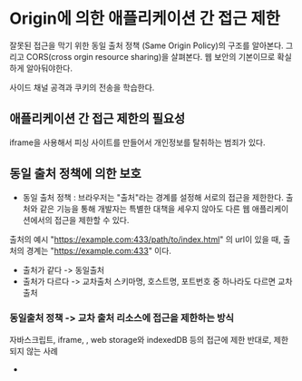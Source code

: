 # Origin에 의한 애플리케이션 간 접근 제한

잘못된 접근을 막기 위한 동일 출처 정책 (Same Origin Policy)의 구조를 알아본다.
그리고 CORS(cross orgin resource sharing)을 살펴본다.
웹 보안의 기본이므로 확실하게 알아둬야한다.

사이드 채널 공격과 쿠키의 전송을 학습한다.

## 애플리케이션 간 접근 제한의 필요성

iframe을 사용해서 피싱 사이트를 만들어서 개인정보를 탈취하는 범죄가 있다.

## 동일 출처 정책에 의한 보호

- 동일 출처 정책 : 브라우저는 "출처"라는 경계를 설정해 서로의 접근을 제한한다.
  출처와 같은 기능을 통해 개발자는 특별한 대책을 세우지 않아도 다른 웹 애플리케이션에서의 접근을 제한할 수 있다.

출처의 예시
"https://example.com:433/path/to/index.html" 의 url이 있을 때, 출처의 경계는 "https://example.com:433" 이다.

- 출처가 같다 -> 동일출처
- 출처가 다르다 -> 교차출처
  스키마명, 호스트명, 포트번호 중 하나라도 다르면 교차출처

### 동일출처 정책 -> 교차 출처 리소스에 접근을 제한하는 방식

자바스크립트, iframe, <canvas>, web storage와 indexedDB 등의 접근에 제한
반대로, 제한되지 않는 사례

- <script>, <link>, <img>, <video>, <embed>, @font-face
  위의 경우에는 cors와 cross orgin 속성을 사용하여 접근을 제한할 수 있다.

## preflight

서버로 바로 요청을 보내는 Simple Request와는 다르게, 지금 보내는 요청이 유효한지를 확인하기 위해 OPTIONS 메서드로 예비 요청을 보내는 것이다.

- Content-Type이 다음과 같은 GET, HEAD, POST 요청
  - application/x-www-form-urlencoded
  - multipart/form-data
  - text/plain
- 요청에 사용된 XMLHttpRequest.upload 객체에 이벤트 리스너가 등록되어 있지 않을 때
- ReadableStream 객체가 요청에서 사용되지 않을 때
